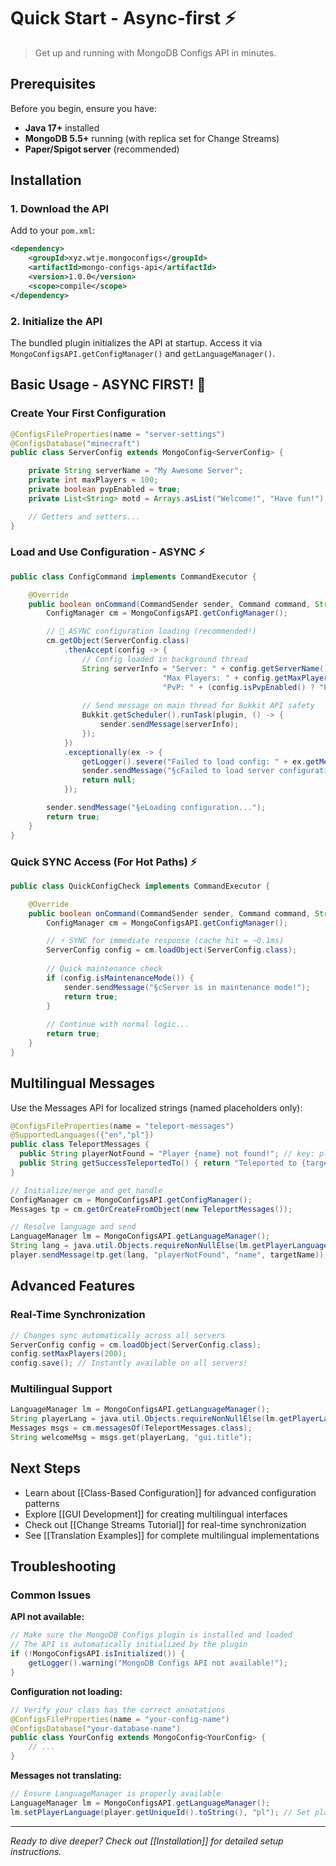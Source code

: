 # Quick Start - Async-first ⚡

> Get up and running with MongoDB Configs API in minutes.

## Prerequisites

Before you begin, ensure you have:

- **Java 17+** installed
- **MongoDB 5.5+** running (with replica set for Change Streams)
- **Paper/Spigot server** (recommended)

## Installation

### 1. Download the API

Add to your `pom.xml`:

```xml
<dependency>
    <groupId>xyz.wtje.mongoconfigs</groupId>
    <artifactId>mongo-configs-api</artifactId>
    <version>1.0.0</version>
    <scope>compile</scope>
</dependency>
```

### 2. Initialize the API

The bundled plugin initializes the API at startup. Access it via `MongoConfigsAPI.getConfigManager()` and `getLanguageManager()`.

## Basic Usage - ASYNC FIRST! 🚀

### Create Your First Configuration

```java
@ConfigsFileProperties(name = "server-settings")
@ConfigsDatabase("minecraft")
public class ServerConfig extends MongoConfig<ServerConfig> {

    private String serverName = "My Awesome Server";
    private int maxPlayers = 100;
    private boolean pvpEnabled = true;
    private List<String> motd = Arrays.asList("Welcome!", "Have fun!");

    // Getters and setters...
}
```

### Load and Use Configuration - ASYNC ⚡

```java
public class ConfigCommand implements CommandExecutor {

    @Override
    public boolean onCommand(CommandSender sender, Command command, String label, String[] args) {
        ConfigManager cm = MongoConfigsAPI.getConfigManager();

        // 🚀 ASYNC configuration loading (recommended!)
        cm.getObject(ServerConfig.class)
            .thenAccept(config -> {
                // Config loaded in background thread
                String serverInfo = "Server: " + config.getServerName() + "\n" +
                                  "Max Players: " + config.getMaxPlayers() + "\n" +
                                  "PvP: " + (config.isPvpEnabled() ? "Enabled" : "Disabled");
                
                // Send message on main thread for Bukkit API safety
                Bukkit.getScheduler().runTask(plugin, () -> {
                    sender.sendMessage(serverInfo);
                });
            })
            .exceptionally(ex -> {
                getLogger().severe("Failed to load config: " + ex.getMessage());
                sender.sendMessage("§cFailed to load server configuration!");
                return null;
            });

        sender.sendMessage("§eLoading configuration...");
        return true;
    }
}
```

### Quick SYNC Access (For Hot Paths) ⚡

```java
public class QuickConfigCheck implements CommandExecutor {

    @Override
    public boolean onCommand(CommandSender sender, Command command, String label, String[] args) {
        ConfigManager cm = MongoConfigsAPI.getConfigManager();

        // ⚡ SYNC for immediate response (cache hit = ~0.1ms)
        ServerConfig config = cm.loadObject(ServerConfig.class);
        
        // Quick maintenance check
        if (config.isMaintenanceMode()) {
            sender.sendMessage("§cServer is in maintenance mode!");
            return true;
        }
        
        // Continue with normal logic...
        return true;
    }
}
```

## Multilingual Messages

Use the Messages API for localized strings (named placeholders only):

```java
@ConfigsFileProperties(name = "teleport-messages")
@SupportedLanguages({"en","pl"})
public class TeleportMessages {
  public String playerNotFound = "Player {name} not found!"; // key: playerNotFound
  public String getSuccessTeleportedTo() { return "Teleported to {target}!"; } // success.teleported.to
}

// Initialize/merge and get handle
ConfigManager cm = MongoConfigsAPI.getConfigManager();
Messages tp = cm.getOrCreateFromObject(new TeleportMessages());

// Resolve language and send
LanguageManager lm = MongoConfigsAPI.getLanguageManager();
String lang = java.util.Objects.requireNonNullElse(lm.getPlayerLanguage(player.getUniqueId().toString()), lm.getDefaultLanguage());
player.sendMessage(tp.get(lang, "playerNotFound", "name", targetName));
```

## Advanced Features

### Real-Time Synchronization

```java
// Changes sync automatically across all servers
ServerConfig config = cm.loadObject(ServerConfig.class);
config.setMaxPlayers(200);
config.save(); // Instantly available on all servers!
```

### Multilingual Support

```java
LanguageManager lm = MongoConfigsAPI.getLanguageManager();
String playerLang = java.util.Objects.requireNonNullElse(lm.getPlayerLanguage(player.getUniqueId().toString()), lm.getDefaultLanguage());
Messages msgs = cm.messagesOf(TeleportMessages.class);
String welcomeMsg = msgs.get(playerLang, "gui.title");
```

## Next Steps

- Learn about [[Class-Based Configuration]] for advanced configuration patterns
- Explore [[GUI Development]] for creating multilingual interfaces
- Check out [[Change Streams Tutorial]] for real-time synchronization
- See [[Translation Examples]] for complete multilingual implementations

## Troubleshooting

### Common Issues

**API not available:**
```java
// Make sure the MongoDB Configs plugin is installed and loaded
// The API is automatically initialized by the plugin
if (!MongoConfigsAPI.isInitialized()) {
    getLogger().warning("MongoDB Configs API not available!");
}
```

**Configuration not loading:**
```java
// Verify your class has the correct annotations
@ConfigsFileProperties(name = "your-config-name")
@ConfigsDatabase("your-database-name")
public class YourConfig extends MongoConfig<YourConfig> {
    // ...
}
```

**Messages not translating:**
```java
// Ensure LanguageManager is properly available
LanguageManager lm = MongoConfigsAPI.getLanguageManager();
lm.setPlayerLanguage(player.getUniqueId().toString(), "pl"); // Set player language
```

---

*Ready to dive deeper? Check out [[Installation]] for detailed setup instructions.*